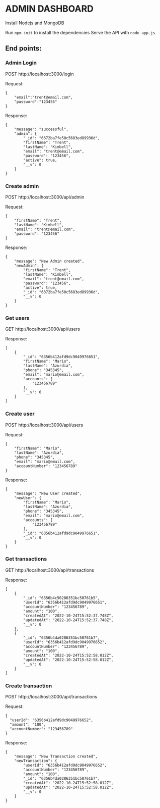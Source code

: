 # ADMIN DASHBOARD
Install Nodejs and MongoDB

Run `npm init` to install the dependencies
Serve the API with `node app.js`

## End points:

### Admin Login
POST http://localhost:3000/login

Request:
```
{
    "email":"trent@email.com",
    "password":"123456"
}
```

Response:
```
{
    "message": "successful",
    "admin": {
        "_id": "6372ba7fe50c5683ed89936d",
        "firstName": "Trent",
        "lastName": "Kimbell",
        "email": "trent@email.com",
        "password": "123456",
        "active": true,
        "__v": 0
    }
}
```

### Create admin
POST http://localhost:3000/api/admin

Request:
```
{
    "firstName": "Trent",
    "lastName": "Kimbell",
    "email": "trent@email.com",
    "password": "123456"
}
```

Response:
```
{
    "message": "New Admin created",
    "newAdmin": {
        "firstName": "Trent",
        "lastName": "Kimbell",
        "email": "trent@email.com",
        "password": "123456",
        "active": true,
        "_id": "6372ba7fe50c5683ed89936d",
        "__v": 0
    }
}
```

### Get users

GET http://localhost:3000/api/users

Response:
```
[
    {
        "_id": "6356b412afd9dc9049976651",
        "firstName": "Mario",
        "lastName": "Azurdia",
        "phone": "345345",
        "email": "mario@email.com",
        "accounts": [
            "123456789"
        ],
        "__v": 0
    }
]
```

### Create user
POST http://localhost:3000/api/users

Request:
```
{
    "firstName": "Mario",
    "lastName": "Azurdia",
    "phone": "345345",
    "email": "mario@email.com",
    "accountNumber": "123456789"
}
```

Response:
```
{
    "message": "New User created",
    "newUser": {
        "firstName": "Mario",
        "lastName": "Azurdia",
        "phone": "345345",
        "email": "mario@email.com",
        "accounts": [
            "123456789"
        ],
        "_id": "6356b412afd9dc9049976651",
        "__v": 0
    }
}
```

### Get transactions

GET http://localhost:3000/api/transactions

Response:
```
[
    {
        "_id": "6356b4c50286351bc50761b5",
        "userId": "6356b412afd9dc9049976651",
        "accountNumber": "123456789",
        "amount": "100",
        "createdAt": "2022-10-24T15:52:37.748Z",
        "updatedAt": "2022-10-24T15:52:37.748Z",
        "__v": 0
    },
    {
        "_id": "6356b4da0286351bc50761b7",
        "userId": "6356b412afd9dc9049976652",
        "accountNumber": "123456789",
        "amount": "100",
        "createdAt": "2022-10-24T15:52:58.012Z",
        "updatedAt": "2022-10-24T15:52:58.012Z",
        "__v": 0
    }
]
```

### Create transaction
POST http://localhost:3000/api/transactions

Request:
```
{
  "userId": "6356b412afd9dc9049976652",
  "amount": "100",
  "accountNumber": "123456789"
}
```

Response:
```
{
    "message": "New Transaction created",
    "newTransaction": {
        "userId": "6356b412afd9dc9049976652",
        "accountNumber": "123456789",
        "amount": "100",
        "_id": "6356b4da0286351bc50761b7",
        "createdAt": "2022-10-24T15:52:58.012Z",
        "updatedAt": "2022-10-24T15:52:58.012Z",
        "__v": 0
    }
}
```
